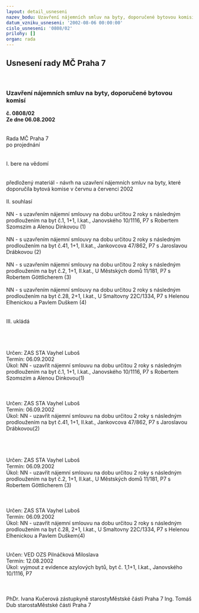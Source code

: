 ```yaml
---
layout: detail_usneseni
nazev_bodu: Uzavření nájemních smluv na byty, doporučené bytovou komisí
datum_vzniku_usneseni: '2002-08-06 00:00:00'
cislo_usneseni: '0808/02'
prilohy: []
organ: rada
---
```

<div id="ucUsn_pList" class="usn">
	<span><h2>Usnesení rady MČ Praha 7 </h2>
<br></span><div class="standBody">
<span><h3>Uzavření nájemních smluv na byty, doporučené bytovou komisí</h3></span><div class="center">
		<strong>č. 0808/02</strong><br>
	</div>
<div class="center">
		<strong>Ze dne 06.08.2002</strong><br><br>
	</div>
<br>Rada MČ Praha 7<br>po projednání<br><br><br>I.	bere na vědomí<br><br> <br>předložený materiál - návrh na uzavření nájemních smluv na byty, které doporučila bytová komise v červnu a červenci 2002<br><br>II.  souhlasí <br><br>NN - s uzavřením nájemní smlouvy na dobu určitou 2 roky s následným prodloužením na byt č.1, 1+1, I.kat., Janovského 10/1116, P7 s Robertem Szomszim a Alenou Dinkovou			(1)<br><br>NN - s uzavřením nájemní smlouvy na dobu určitou 2 roky s následným prodloužením na byt č.41, 1+1, II.kat., Jankovcova 47/862, P7 s Jaroslavou Drábkovou					(2)<br><br>NN - s uzavřením nájemní smlouvy na dobu určitou 2 roky s následným prodloužením na byt č.2, 1+1, II.kat., U Městských domů 11/181, P7 s Robertem Göttlicherem 					(3)<br><br>NN - s uzavřením nájemní smlouvy na dobu určitou 2 roky s následným prodloužením na byt č.28, 2+1, I.kat., U Smaltovny 22C/1334, P7 s Helenou Elhenickou a Pavlem Duškem			(4)<br><br><br>III. ukládá <br><br> <br><br> <br>Určen:	ZAS STA Vayhel Luboš<br>Termín: 06.09.2002<br>Úkol:	NN - uzavřít nájemní smlouvu na dobu určitou 2 roky s následným prodloužením na byt č.1, 1+1, I.kat., Janovského 10/1116, P7 s Robertem Szomszim a Alenou Dinkovou(1)<br> <br><br> <br>Určen:	ZAS STA Vayhel Luboš<br>Termín: 06.09.2002<br>Úkol:	NN - uzavřít nájemní smlouvu na dobu určitou 2 roky s následným prodloužením na byt č.41, 1+1, II.kat., Jankovcova 47/862, P7 s Jaroslavou Drábkovou(2)<br> <br><br> <br><br>Určen:	ZAS STA Vayhel Luboš<br>Termín: 06.09.2002<br>Úkol:	NN - uzavřít nájemní smlouvu na dobu určitou 2 roky s následným prodloužením na byt č.2, 1+1, II.kat., U Městských domů 11/181, P7 s Robertem Göttlicherem (3)<br> <br><br> <br>Určen:	ZAS STA Vayhel Luboš<br>Termín: 06.09.2002<br>Úkol:	NN - uzavřít nájemní smlouvu na dobu určitou 2 roky s následným prodloužením na byt č.28, 2+1, I.kat., U Smaltovny 22C/1334, P7 s Helenou Elhenickou a Pavlem Duškem(4)<br> <br> <br>Určen:	VED OZS Pilnáčková Miloslava<br>Termín: 12.08.2002<br>Úkol:	vyjmout z evidence azylových bytů, byt č. 1,1+1, I.kat., Janovského 10/1116, P7<br> <br> <br>	<br>PhDr. Ivana Kučerová zástupkyně starostyMěstské části Praha 7	Ing. Tomáš Dub starostaMěstské části Praha 7<br>	<br><br>
</div>
</div>